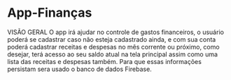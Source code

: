 # App-Finanças

VISÃO GERAL
O app irá ajudar no controle de gastos financeiros, o usuário poderá se cadastrar caso não esteja cadastrado ainda, e com sua conta poderá cadastrar receitas e despesas no mês corrente ou próximo, como desejar, terá acesso ao seu saldo atual na tela principal  assim como uma lista das receitas e despesas também. Para que essas informações persistam sera usado o banco de dados Firebase.

